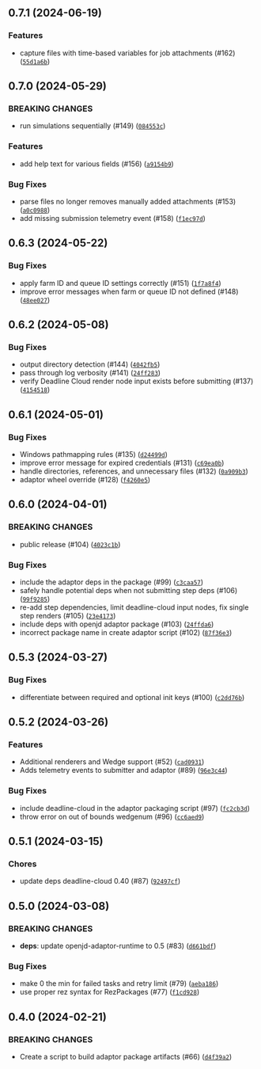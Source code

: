 ## 0.7.1 (2024-06-19)


### Features
* capture files with time-based variables for job attachments (#162) ([`55d1a6b`](https://github.com/aws-deadline/deadline-cloud-for-houdini/commit/55d1a6b9b991f4f648e1eaf135b3f15ea55e514f))


## 0.7.0 (2024-05-29)

### BREAKING CHANGES
* run simulations sequentially (#149) ([`084553c`](https://github.com/aws-deadline/deadline-cloud-for-houdini/commit/084553c5ab74921e6a33715540066ebeca4ac8f4))

### Features
* add help text for various fields (#156) ([`a9154b9`](https://github.com/aws-deadline/deadline-cloud-for-houdini/commit/a9154b9d19a358b9bed47f52e757a74c91eadd00))

### Bug Fixes
* parse files no longer removes manually added attachments (#153) ([`a0c0988`](https://github.com/aws-deadline/deadline-cloud-for-houdini/commit/a0c0988b2e9321edf92e4559aa9df7ed08682e6e))
* add missing submission telemetry event (#158) ([`f1ec97d`](https://github.com/aws-deadline/deadline-cloud-for-houdini/commit/f1ec97d16312fbb950308ae3b5d0a88b4e98b36e))

## 0.6.3 (2024-05-22)



### Bug Fixes
* apply farm ID and queue ID settings correctly (#151) ([`1f7a8f4`](https://github.com/aws-deadline/deadline-cloud-for-houdini/commit/1f7a8f44bd357223247c928a3da9903d213d221c))
* improve error messages when farm or queue ID not defined (#148) ([`48ee027`](https://github.com/aws-deadline/deadline-cloud-for-houdini/commit/48ee027b1e7a2b3a81735a0205ffcd97ac37305e))

## 0.6.2 (2024-05-08)



### Bug Fixes
* output directory detection (#144) ([`4042fb5`](https://github.com/aws-deadline/deadline-cloud-for-houdini/commit/4042fb517862c650d206b89072cb80fee3fb7308))
* pass through log verbosity (#141) ([`24ff283`](https://github.com/aws-deadline/deadline-cloud-for-houdini/commit/24ff2833e01e4ba85e5bffd255bc6fcaf0644e85))
* verify Deadline Cloud render node input exists before submitting (#137) ([`4154518`](https://github.com/aws-deadline/deadline-cloud-for-houdini/commit/415451872c531b3f69849378d716c9c191c07b8c))

## 0.6.1 (2024-05-01)



### Bug Fixes
* Windows pathmapping rules (#135) ([`d24499d`](https://github.com/aws-deadline/deadline-cloud-for-houdini/commit/d24499d503846b6c63c786aa1a4c80890108d03e))
* improve error message for expired credentials (#131) ([`c69ea0b`](https://github.com/aws-deadline/deadline-cloud-for-houdini/commit/c69ea0bdb40190d286d4e36ccfefc5efb0f1fafd))
* handle directories, references, and unnecessary files (#132) ([`0a909b3`](https://github.com/aws-deadline/deadline-cloud-for-houdini/commit/0a909b3485966eb177a9088fb5342dcc880db474))
* adaptor wheel override (#128) ([`f4260e5`](https://github.com/aws-deadline/deadline-cloud-for-houdini/commit/f4260e5aff9005422d741421178d737a811ca662))

## 0.6.0 (2024-04-01)

### BREAKING CHANGES
* public release (#104) ([`4023c1b`](https://github.com/aws-deadline/deadline-cloud-for-houdini/commit/4023c1b629d171b8d435d009c60fe5d85b75e9dc))


### Bug Fixes
* include the adaptor deps in the package (#99) ([`c3caa57`](https://github.com/aws-deadline/deadline-cloud-for-houdini/commit/c3caa5766310bb49ac87190c24be049829609579))
* safely handle potential deps when not submitting step deps (#106) ([`99f9285`](https://github.com/aws-deadline/deadline-cloud-for-houdini/commit/99f9285968dbbee1ddf946ddfa503192212b6bec))
* re-add step dependencies, limit deadline-cloud input nodes, fix single step renders (#105) ([`23e4173`](https://github.com/aws-deadline/deadline-cloud-for-houdini/commit/23e4173e730cbe58e2e812b5653e3567685ab8b4))
* include deps with openjd adaptor package (#103) ([`24ffda6`](https://github.com/aws-deadline/deadline-cloud-for-houdini/commit/24ffda6c280014584e72e3572e10ba62a10e1b63))
* incorrect package name in create adaptor script (#102) ([`87f36e3`](https://github.com/aws-deadline/deadline-cloud-for-houdini/commit/87f36e3d9e1c10c86068b6d3ffee4b47091fc0b6))

## 0.5.3 (2024-03-27)



### Bug Fixes
* differentiate between required and optional init keys (#100) ([`c2dd76b`](https://github.com/aws-deadline/deadline-cloud-for-houdini/commit/c2dd76b34be516c0781a370c97e2d353d0f9b7f5))

## 0.5.2 (2024-03-26)


### Features
* Additional renderers and Wedge support (#52) ([`cad0931`](https://github.com/aws-deadline/deadline-cloud-for-houdini/commit/cad0931c60b1bc42117ed8d1c3233925ecd42e26))
* Adds telemetry events to submitter and adaptor (#89) ([`96e3c44`](https://github.com/aws-deadline/deadline-cloud-for-houdini/commit/96e3c44e85bda47dfb59fae9580485e1592316c0))

### Bug Fixes
* include deadline-cloud in the adaptor packaging script (#97) ([`fc2cb3d`](https://github.com/aws-deadline/deadline-cloud-for-houdini/commit/fc2cb3d619126fb9ca291ec090fa297b773fe558))
* throw error on out of bounds wedgenum (#96) ([`cc6aed9`](https://github.com/aws-deadline/deadline-cloud-for-houdini/commit/cc6aed9a16a1a4152ed625738d351d20a5fbf885))

## 0.5.1 (2024-03-15)

### Chores
* update deps deadline-cloud 0.40 (#87) ([`92497cf`](https://github.com/aws-deadline/deadline-cloud-for-houdini/commit/92497cf0f3d116249f0c126bbbe30902286dd0b1))

## 0.5.0 (2024-03-08)

### BREAKING CHANGES
* **deps**: update openjd-adaptor-runtime to 0.5 (#83) ([`d661bdf`](https://github.com/aws-deadline/deadline-cloud-for-houdini/commit/d661bdfd993733fdf401a3ffe34c23ba7dc8ca19))


### Bug Fixes
* make 0 the min for failed tasks and retry limit (#79) ([`aeba186`](https://github.com/aws-deadline/deadline-cloud-for-houdini/commit/aeba18620d7f3ac8ba4c177de547f6ace5856b9a))
* use proper rez syntax for RezPackages (#77) ([`f1cd928`](https://github.com/aws-deadline/deadline-cloud-for-houdini/commit/f1cd9287e910d7e47adaff04b782312a36a561be))

## 0.4.0 (2024-02-21)

### BREAKING CHANGES
* Create a script to build adaptor package artifacts (#66) ([`d4f39a2`](https://github.com/aws-deadline/deadline-cloud-for-houdini/commit/d4f39a2e4bc959e5edb326d42c87e81bdfb6bfa4))



